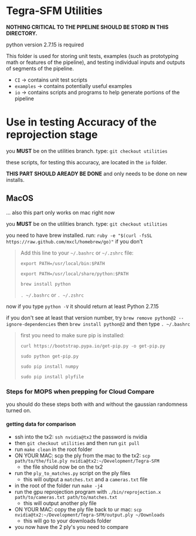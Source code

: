 # Tegra-SFM Utilities

**NOTHING CRITICAL TO THE PIPELINE SHOULD BE STORD IN THIS DIRECTORY.**

python version 2.7.15 is required

This folder is used for storing unit tests, examples (such as prototyping math or features of the pipeline), and testing individual inputs and outputs of segments of the pipeline.

* `CI` -> contains unit test scripts
* `examples` -> contains potentially useful examples
* `io` -> contains scripts and programs to help generate portions of the pipeline

# Use in testing Accuracy of the reprojection stage

you **MUST** be on the utilities branch. type: `git checkout utilities`

these scripts, for testing this accuracy, are located in the `io` folder.

**THIS PART SHOULD AREADY BE DONE** and only needs to be done on new installs.

## MacOS
... also this part only works on mac right now

you **MUST** be on the utilities branch. type: `git checkout utilities`

you need to have brew installed. run: `ruby -e "$(curl -fsSL https://raw.github.com/mxcl/homebrew/go)"` if you don't

> Add this line to your `~/.bashrc` or `~/.zshrc` file:
>
> `export PATH=/usr/local/bin:$PATH`
>
> `export PATH=/usr/local/share/python:$PATH`
>
> `brew install python`
>
> `. ~/.bashrc` or `. ~/.zshrc`
>

now if you type `python -V` it should return at least Python 2.7.15

if you don't see at least that version number, try `brew remove python@2 --ignore-dependencies` then `brew install python@2` and then type `. ~/.bashrc`

> first you need to make sure pip is installed:
>
> `curl https://bootstrap.pypa.io/get-pip.py -o get-pip.py`
>
> `sudo python get-pip.py`
>
> `sudo pip install numpy`
>
> `sudo pip install plyfile`
>

### Steps for MOPS when prepping for Cloud Compare

you should do these steps both with and without the gaussian randomness turned on.

#### getting data for comparison
* ssh into the tx2: `ssh nvidia@tx2` the password is nvidia
* then `git checkout utilities` and then run `git pull`
* run `make clean` in the root folder
* ON YOUR MAC:  scp the ply from the mac to the tx2: `scp path/to/the/file.ply nvidia@tx2:~/Development/Tegra-SFM`
  * the file should now be on the tx2
* run the `ply_to_matches.py` script on the ply files
  * this will output a `matches.txt` and a `cameras.txt` file
* in the root of the folder run `make -j4`
* run the gpu reprojection program with `./bin/reprojection.x path/to/cameras.txt path/to/matches.txt`
  * this will output another ply file
* ON YOUR MAC: copy the ply file back to ur mac: `scp nvidia@tx2:~/Development/Tegra-SFM/output.ply ~/Downloads`
  * this will go to your downloads folder
* you now have the 2 ply's you need to compare
